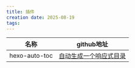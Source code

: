 ```yaml
---
title: 插件
creation date: 2025-08-19
tags:
---
```


| 名称            | github地址                                                 |
| ------------- | -------------------------------------------------------- |
| hexo-auto-toc | [自动生成一个响应式目录](https://github.com/70v-Yoyo/hexo-auto-toc) |
